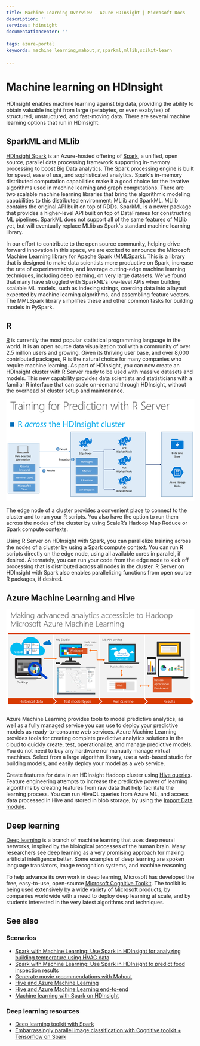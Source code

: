 ```yaml
---
title: Machine Learning Overview - Azure HDInsight | Microsoft Docs
description: ''
services: hdinsight
documentationcenter: ''

tags: azure-portal
keywords: machine learning,mahout,r,sparkml,mllib,scikit-learn

---
```

# Machine learning on HDInsight

HDInsight enables machine learning against big data, providing the ability to obtain valuable insight from large (petabytes, or even exabytes) of structured, unstructured, and fast-moving data. There are several machine learning options that run in HDInsight:

## SparkML and MLlib

[HDInsight Spark](https://docs.microsoft.com/azure/hdinsight/hdinsight-apache-spark-overview) is an Azure-hosted offering of [Spark](http://spark.apache.org/), a unified, open source, parallel data processing framework supporting in-memory processing to boost Big Data analytics. The Spark processing engine is built for speed, ease of use, and sophisticated analytics. Spark's in-memory distributed computation capabilities make it a good choice for the iterative algorithms used in machine learning and graph computations. There are two scalable machine learning libraries that bring the algorithmic modeling capabilities to this distributed environment: MLlib and SparkML. MLlib contains the original API built on top of RDDs. SparkML is a newer package that provides a higher-level API built on top of DataFrames for constructing ML pipelines. SparkML does not support all of the same features of MLlib yet, but will eventually replace MLlib as Spark's standard machine learning library.

In our effort to contribute to the open source community, helping drive forward innovation in this space, we are excited to announce the Microsoft Machine Learning library for Apache Spark ([MMLSpark](https://github.com/Azure/mmlspark)). This is a library that is designed to make data scientists more productive on Spark, increase the rate of experimentation, and leverage cutting-edge machine learning techniques, including deep learning, on very large datasets. We've found that many have struggled with SparkML's low-level APIs when building scalable ML models, such as indexing strings, coercing data into a layout expected by machine learning algorithms, and assembling feature vectors. The MMLSpark library simplifies these and other common tasks for building models in PySpark. 

## R

[R](https://www.r-project.org/) is currently the most popular statistical programming language in the world. It is an open source data visualization tool with a community of over 2.5 million users and growing. Given its thriving user base, and over 8,000 contributed packages, R is the natural choice for many companies who require machine learning. As part of HDInsight, you can now create an HDInsight cluster with R Server ready to be used with massive datasets and models. This new capability provides data scientists and statisticians with a familiar R interface that can scale on-demand through HDInsight, without the overhead of cluster setup and maintenance.

![Training for prediction with R server](./media/hdinsight-machine-learning-overview/r-training.png)

The edge node of a cluster provides a convenient place to connect to the cluster and to run your R scripts.  You also have the option to run them across the nodes of the cluster by using ScaleR’s Hadoop Map Reduce or Spark compute contexts.

Using R Server on HDInsight with Spark, you can parallelize training across the nodes of a cluster by using a Spark compute context. You can run R scripts directly on the edge node, using all available cores in parallel, if desired. Alternately, you can run your code from the edge node to kick off processing that is distributed across all nodes in the cluster. R Server on HDInsight with Spark also enables parallelizing functions from open source R packages, if desired.

## Azure Machine Learning and Hive

![Making advanced analytics accessible to Hadoop with Microsoft Azure Machine Learning](./media/hdinsight-machine-learning-overview/hadoop-azure-ml.png)

Azure Machine Learning provides tools to model predictive analytics, as well as a fully managed service you can use to deploy your predictive models as ready-to-consume web services. Azure Machine Learning provides tools for creating complete predictive analytics solutions in the cloud to quickly create, test, operationalize, and manage predictive models. You do not need to buy any hardware nor manually manage virtual machines. Select from a large algorithm library, use a web-based studio for building models, and easily deploy your model as a web service.

Create features for data in an HDInsight Hadoop cluster using [Hive queries](https://docs.microsoft.com/azure/machine-learning/machine-learning-data-science-create-features-hive). Feature engineering attempts to increase the predictive power of learning algorithms by creating features from raw data that help facilitate the learning process. You can run HiveQL queries from Azure ML, and access data processed in Hive and stored in blob storage, by using the [Import Data module](https://docs.microsoft.com/azure/machine-learning/machine-learning-import-data-from-online-sources).


## Deep learning

[Deep learning](https://www.microsoft.com/en-us/research/group/dltc/) is a branch of machine learning that uses deep neural networks, inspired by the biological processes of the human brain. Many researchers see deep learning as a very promising approach for making artificial intelligence better. Some examples of deep learning are spoken language translators, image recognition systems, and machine reasoning.

To help advance its own work in deep learning, Microsoft has developed the free, easy-to-use, open-source [Microsoft Cognitive Toolkit](https://www.microsoft.com/en-us/cognitive-toolkit/). The toolkit is being used extensively by a wide variety of Microsoft products, by companies worldwide with a need to deploy deep learning at scale, and by students interested in the very latest algorithms and techniques. 


## See also

### Scenarios

* [Spark with Machine Learning: Use Spark in HDInsight for analyzing building temperature using HVAC data](hdinsight-apache-spark-ipython-notebook-machine-learning.md)
* [Spark with Machine Learning: Use Spark in HDInsight to predict food inspection results](hdinsight-apache-spark-machine-learning-mllib-ipython.md)
* [Generate movie recommendations with Mahout](hdinsight-hadoop-mahout-linux-mac.md)
* [Hive and Azure Machine Learning](https://docs.microsoft.com/azure/machine-learning/machine-learning-data-science-create-features-hive)
* [Hive and Azure Machine Learning end-to-end](https://docs.microsoft.com/azure/machine-learning/machine-learning-data-science-process-hive-walkthrough)
* [Machine learning with Spark on HDInsight](https://docs.microsoft.com/azure/machine-learning/machine-learning-data-science-spark-overview)

### Deep learning resources
* [Deep learning toolkit with Spark](https://blogs.technet.microsoft.com/machinelearning/2017/04/25/using-microsofts-deep-learning-toolkit-with-spark-on-azure-hdinsight-clusters/)
* [Embarrassingly parallel image classification with Cognitive toolkit + Tensorflow on Spark](https://blogs.technet.microsoft.com/machinelearning/2017/04/12/embarrassingly-parallel-image-classification-using-cognitive-toolkit-tensorflow-on-azure-hdinsight-spark/)

